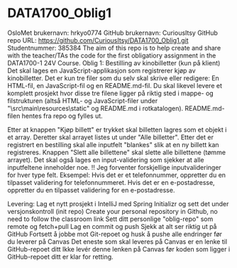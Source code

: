 # DATA1700_Oblig1
OsloMet brukernavn: hrkyo0774
GitHub brukernavn: CuriousItsy
GitHub repo URL: https://github.com/CuriousItsy/DATA1700_Oblig1.git
Studentnummer: 385384
The aim of this repo is to help create and share with the teacher/TAs the code for the 
first obligatiory assignment in the DATA1700-1 24V Course.
Oblig 1: Bestilling av kinobilletter (kun på klient)
Det skal lages en JavaScript-applikasjon som registrerer kjøp av kinobilletter. 
Det er kun tre filer som du selv skal skrive eller redigere: En HTML-fil, en JavaScript-fil 
og en README.md-fil. Du skal likevel levere et komplett prosjekt hvor disse tre filene ligger
på riktig sted i mappe- og filstrukturen (altså HTML- og JavaScript-filer under 
"<prosjektnavn>\src\main\resources\static" og README.md i rotkatalogen). README.md-filen 
hentes fra repo og fylles ut.

Etter at knappen "Kjøp billett" er trykket skal billetten lagres som et objekt i et array. 
Deretter skal arrayet listes ut under "Alle billetter". Etter det er registrert en bestilling
skal alle inputfelt "blankes" slik at en ny billett kan registreres.
Knappen "Slett alle billettene" skal slette alle billettene (tømme arrayet).
Det skal også lages en input-validering som sjekker at alle inputfeltene inneholder noe.
!! Jeg forventer forskjellige inputvalideringer for hver type felt. Eksempel: 
Hvis det er et telefonnummer, oppretter du en tilpasset validering for telefonnummeret. 
Hvis det er en e-postadresse, oppretter du en tilpasset validering for en e-postadresse.

Levering:
Lag et nytt prosjekt i IntelliJ med Spring Initializr og sett det under versjonskontroll 
(init repo)
Create your personal repository in Github, no need to follow the classroom link
Sett ditt personlige "oblig-repo" som remote og fetch+pull
Lag en commit og push
Sjekk at alt ser riktig ut på GitHub
Fortsett å jobbe mot Git-repoet og husk å pushe alle endringer før du leverer på Canvas
Det eneste som skal leveres på Canvas er en lenke til GitHub-repoet ditt
Ikke levér denne lenken på Canvas før koden som ligger i GitHub-repoet ditt er klar for 
retting. 